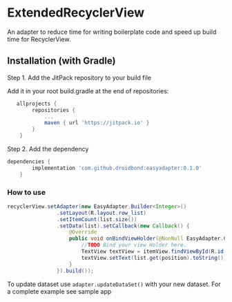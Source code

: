 # ExtendedRecyclerView
An adapter to reduce time for writing boilerplate code and speed up build time for RecyclerView.

## Installation (with Gradle)
Step 1. Add the JitPack repository to your build file

Add it in your root build.gradle at the end of repositories:
```groovy
   allprojects {
		repositories {
			...
			maven { url 'https://jitpack.io' }
		}
	}
```
Step 2. Add the dependency
```groovy
dependencies {
		implementation 'com.github.droidbond:easyadapter:0.1.0'
	}
```
### How to use
```java
recyclerView.setAdapter(new EasyAdapter.Builder<Integer>()
                .setLayout(R.layout.row_list)
                .setItemCount(list.size())
                .setData(list).setCallback(new Callback() {
                    @Override
                    public void onBindViewHolder(@NonNull EasyAdapter.Companion.ViewHolder viewHolder, @NonNull View itemView, int position) {
                        //TODO Bind your view Holder here.
                        TextView textView = itemView.findViewById(R.id.textView);
                        textView.setText(list.get(position).toString());
                    }
                }).build());

```
To update dataset use ```adapter.updateDataSet()``` with your new dataset.
For a complete example see sample app
